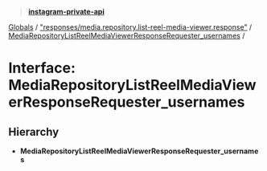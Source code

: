 > **[instagram-private-api](../README.md)**

[Globals](../README.md) / ["responses/media.repository.list-reel-media-viewer.response"](../modules/_responses_media_repository_list_reel_media_viewer_response_.md) / [MediaRepositoryListReelMediaViewerResponseRequester_usernames](_responses_media_repository_list_reel_media_viewer_response_.mediarepositorylistreelmediaviewerresponserequester_usernames.md) /

# Interface: MediaRepositoryListReelMediaViewerResponseRequester_usernames

## Hierarchy

* **MediaRepositoryListReelMediaViewerResponseRequester_usernames**